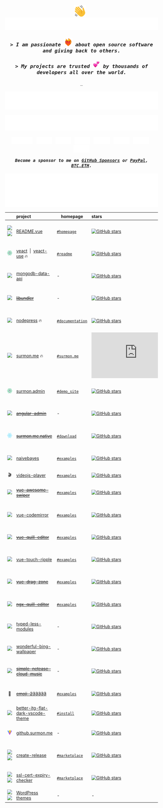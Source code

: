 
<h1></h1>

<h4 align="center">
  <a href="#"><img src="./widgets/wave.svg" height="38" width="38" alt="👋" title="👋" /></a>
  <span>&nbsp;&nbsp;</span>
  <a href="https://surmon.me" title="surmon.me">
    <picture>
      <source media="(prefers-color-scheme: dark)" srcset="./widgets/title-dark.svg">
      <img alt="Hello World! I am Surmon." src="/widgets/title-light.svg">
    </picture>
  </a>
</h4>

<h3 align="center">
  <a href="#" data-fix-readme-link-style></a>
  <i>
    <samp>
      > I am passionate <a href="#"><img src="./widgets/heart-on-fire.webp" alt="❤️‍🔥" title="❤️‍🔥" height="28" width="28" /></a> about open source software and giving back to others.
    </samp>
  </i>
</h3>

<h3 align="center">
  <a href="#" data-fix-readme-link-style></a>
  <i>
    <samp>
      > My projects are trusted <a href="#"><img src="./widgets/emoji-two-hearts.webp" alt="💕" title="💕" height="24" width="24" /></a> by thousands of developers all over the world.
    </samp>
  </i>
</h3>

<p align="center"><samp>_</samp></p>

<h4 align="center">
  <a href="#"><img
    alt="total GitHub stars"
    src="https://raw.githubusercontent.com/surmon-china/surmon-china/release/total-github-stars.svg"
  /></a>
  <span>&nbsp;&nbsp;</span>
  <a href="https://www.npmjs.com/~surmon"><img
    alt="total NPM downloads"
    src="https://raw.githubusercontent.com/surmon-china/surmon-china/release/total-npm-downloads.svg"
  /></a>
</h4>

<p align="center">
  <a href="https://surmon.me"><img
    alt="blog"
    height="24px"
    src="https://raw.githubusercontent.com/surmon-china/surmon-china/release/badge-blog.svg"
  /></a>
  <span>&nbsp;</span>
  <a href="https://www.linkedin.com/in/surmon"><img
    alt="LinkedIn"
    height="24px"
    src="https://raw.githubusercontent.com/surmon-china/surmon-china/release/badge-linkedin.svg"
  /></a>
  <span>&nbsp;</span>
  <a href="https://leetcode.com/Surmon"><img
    alt="LeetCode"
    height="24px"
    src="https://raw.githubusercontent.com/surmon-china/surmon-china/release/badge-leetcode.svg"
  /></a>
  <span>&nbsp;</span>
  <a href="https://www.instagram.com/surmon666"><img
    alt="Instagram"
    height="24px"
    src="https://raw.githubusercontent.com/surmon-china/surmon-china/release/badge-instagram.svg"
  /></a>
  <span>&nbsp;</span>
  <a href="https://x.com/surmon7788"><img
    alt="Twitter"
    height="24px"
    src="https://raw.githubusercontent.com/surmon-china/surmon-china/release/badge-twitter.svg"
  /></a>
  <span>&nbsp;</span>
  <a href="https://www.youtube.com/@surmon_v"><img
    alt="YouTube"
    height="24px"
    src="https://raw.githubusercontent.com/surmon-china/surmon-china/release/badge-youtube.svg"
  /></a>
  <span>&nbsp;</span>
  <a href="https://t.me/surmon"><img
    alt="Telegram"
    height="24px"
    src="https://raw.githubusercontent.com/surmon-china/surmon-china/release/badge-telegram.svg"
  /></a>
  <span>&nbsp;</span>
  <a href="https://redirect.surmon.me/discord-server"><img
    alt="Discord"
    height="24px"
    src="https://raw.githubusercontent.com/surmon-china/surmon-china/release/badge-discord.svg"
  /></a>
</p>

<p align="center">
  <i>
    <strong>
      <samp>
        Become a sponsor to me on
        <a target="_blank" href="https://github.com/sponsors/surmon-china">GitHub Sponsors</a>
        or
        <a target="_blank" href="https://paypal.me/surmon">PayPal</a>,
        <a target="_blank" href="https://surmon.me/sponsor#bitcoin">BTC,ETH</a>.
      </samp>
    </strong>
  </i>
</p>

<h4></h4>

<p align="center">
  <a href="https://github.com/surmon-china/README.vue/tree/main/templates/github-top-languages">
    <picture>
      <source media="(prefers-color-scheme: dark)" srcset="https://raw.githubusercontent.com/surmon-china/surmon-china/release/github-top-languages-dark.svg">
      <img alt="GitHub Top Languages" src="https://raw.githubusercontent.com/surmon-china/surmon-china/release/github-top-languages-light.svg">
    </picture>
  </a>
</p>

| &nbsp; | project | homepage | stars | last commit | downloads | version
| :---: | :--- | --- | :--- | :--- | :--- | :--- |
| <a href="https://docs.github.com/en/account-and-profile/setting-up-and-managing-your-github-profile/customizing-your-profile/managing-your-profile-readme#gh-light-mode-only"><img src="/icons/github.dark.svg" height="16px" /></a><a href="https://docs.github.com/en/account-and-profile/setting-up-and-managing-your-github-profile/customizing-your-profile/managing-your-profile-readme#gh-dark-mode-only"><img src="/icons/github.light.svg" height="16px" /></a> | [README.vue](https://github.com/surmon-china/README.vue) | [`#homepage`](https://github.surmon.me/readme-vue) | [![GitHub stars](https://img.shields.io/github/stars/surmon-china/README.vue?style=flat)](https://github.com/surmon-china/README.vue/stargazers) | [![GitHub last commit](https://img.shields.io/github/last-commit/surmon-china/README.vue?style=flat&label=last)](https://github.com/surmon-china/README.vue/commits) | - | ![GitHub package version](https://img.shields.io/github/package-json/v/surmon-china/README.vue/main?style=flat&label=&labelColor=555&logo=github)
| <a href="https://github.com/veactjs"><img src="/icons/veact.svg" height="15px" /></a> | [veact](https://github.com/veactjs/veact) &nbsp;\|&nbsp; [veact-use](https://github.com/veactjs/veact-use) 🔥 | [`#readme`](https://github.com/veactjs/veact#veact) | [![GitHub stars](https://img.shields.io/github/stars/veactjs/veact?style=flat)](https://github.com/veactjs/veact/stargazers) | [![GitHub last commit](https://img.shields.io/github/last-commit/veactjs/veact?style=flat&label=last)](https://github.com/veactjs/veact/commits) | [![NPM downloads](https://img.shields.io/npm/dm/veact?style=flat&label=&color=cb3837&labelColor=cb0000&logo=npm)](https://www.npmjs.com/package/veact) | ![GitHub package version](https://img.shields.io/github/package-json/v/veactjs/veact/main?style=flat&label=&labelColor=555&logo=github)
| <a href="#"><img src="/icons/mongodb.svg" height="18px" /></a> | [mongodb-data-api](https://github.com/surmon-china/mongodb-data-api) | - | [![GitHub stars](https://img.shields.io/github/stars/surmon-china/mongodb-data-api?style=flat)](https://github.com/surmon-china/mongodb-data-api/stargazers) | [![GitHub last commit](https://img.shields.io/github/last-commit/surmon-china/mongodb-data-api?style=flat&label=last)](https://github.com/surmon-china/mongodb-data-api/commits) | [![NPM downloads](https://img.shields.io/npm/dm/mongodb-data-api?style=flat&label=&color=cb3837&labelColor=cb0000&logo=npm)](https://www.npmjs.com/package/mongodb-data-api) | ![GitHub package version](https://img.shields.io/github/package-json/v/surmon-china/mongodb-data-api/main?style=flat&label=&labelColor=555&logo=github)
| <a href="https://github.com/rollup"><img src="/icons/rollup.svg" height="15px" /></a> | [~~libundler~~](https://github.com/surmon-china/libundler) |  - | [![GitHub stars](https://img.shields.io/github/stars/surmon-china/libundler?style=flat)](https://github.com/surmon-china/libundler/stargazers) | [![GitHub last commit](https://img.shields.io/github/last-commit/surmon-china/libundler?style=flat&label=last)](https://github.com/surmon-china/libundler/commits) | [![NPM downloads](https://img.shields.io/npm/dm/@surmon-china/libundler?style=flat&label=&color=cb3837&labelColor=cb0000&logo=npm)](https://www.npmjs.com/package/@surmon-china/libundler) | ![GitHub package version](https://img.shields.io/github/package-json/v/surmon-china/libundler/main?style=flat&label=&labelColor=555&logo=github)
| <a href="https://github.com/nestjs"><img src="/icons/nestjs.svg" height="15px" /></a> | [nodepress](https://github.com/surmon-china/nodepress) 🔥 | [`#documentation`](https://github.surmon.me/nodepress/) | [![GitHub stars](https://img.shields.io/github/stars/surmon-china/nodepress?style=flat)](https://github.com/surmon-china/nodepress/stargazers) | [![GitHub last commit](https://img.shields.io/github/last-commit/surmon-china/nodepress?style=flat&label=last)](https://github.com/surmon-china/nodepress/commits) | - | ![GitHub package version](https://img.shields.io/github/package-json/v/surmon-china/nodepress/main?style=flat&label=&labelColor=555&logo=github)
| <a href="https://github.com/vuejs"><img src="/icons/vue.svg" height="13px" /></a> | [surmon.me](https://github.com/surmon-china/surmon.me) 🔥 | [`#surmon.me`](https://surmon.me) | [![GitHub stars](https://img.shields.io/github/stars/surmon-china/surmon.me?style=flat)](https://github.com/surmon-china/surmon.me/stargazers) | [![GitHub last commit](https://img.shields.io/github/last-commit/surmon-china/surmon.me?style=flat&label=last)](https://github.com/surmon-china/surmon.me/commits) | - | ![GitHub package version](https://img.shields.io/github/package-json/v/surmon-china/surmon.me/main?style=flat&label=&labelColor=555&logo=github)
| <a href="https://github.com/veactjs"><img src="/icons/veact.svg" height="15px" /></a> | [surmon.admin](https://github.com/surmon-china/surmon.admin) | [`#demo_site`](https://github.surmon.me/surmon.admin) | [![GitHub stars](https://img.shields.io/github/stars/surmon-china/surmon.admin?style=flat)](https://github.com/surmon-china/surmon.admin/stargazers) | [![GitHub last commit](https://img.shields.io/github/last-commit/surmon-china/surmon.admin?style=flat&label=last)](https://github.com/surmon-china/surmon.admin/commits) | - | ![GitHub package version](https://img.shields.io/github/package-json/v/surmon-china/surmon.admin/main?style=flat&label=&labelColor=555&logo=github)
| <a href="https://github.com/angular"><img src="/icons/angular.svg" height="16px" /></a> | [~~angular-admin~~](https://github.com/surmon-china/angular-admin) | - | [![GitHub stars](https://img.shields.io/github/stars/surmon-china/angular-admin?style=flat)](https://github.com/surmon-china/angular-admin/stargazers) | [![GitHub last commit](https://img.shields.io/github/last-commit/surmon-china/angular-admin?style=flat&label=last)](https://github.com/surmon-china/angular-admin/commits) | - | ![GitHub package version](https://img.shields.io/github/package-json/v/surmon-china/angular-admin/master?style=flat&label=&labelColor=555&logo=github)
| <a href="https://github.com/facebook/react-native"><img src="/icons/react.svg" height="16px" /></a> | [~~surmon.me.native~~](https://github.com/surmon-china/surmon.me.native) | [`#download`](https://surmon.me/app) | [![GitHub stars](https://img.shields.io/github/stars/surmon-china/surmon.me.native?style=flat)](https://github.com/surmon-china/surmon.me.native/stargazers) | [![GitHub last commit](https://img.shields.io/github/last-commit/surmon-china/surmon.me.native?style=flat&label=last)](https://github.com/surmon-china/surmon.me.native/commits) | - | ![GitHub package version](https://img.shields.io/github/package-json/v/surmon-china/surmon.me.native/master?style=flat&label=&labelColor=555&logo=github)
| <a href="#"><img src="/icons/javascript.svg" height="16px" /></a> | [naivebayes](https://github.com/surmon-china/naivebayes) | [`#examples`](https://github.surmon.me/naivebayes) | [![GitHub stars](https://img.shields.io/github/stars/surmon-china/naivebayes?style=flat)](https://github.com/surmon-china/naivebayes/stargazers) | [![GitHub last commit](https://img.shields.io/github/last-commit/surmon-china/naivebayes?style=flat&label=last)](https://github.com/surmon-china/naivebayes/commits) | [![NPM downloads](https://img.shields.io/npm/dm/naivebayes?style=flat&label=&color=cb3837&labelColor=cb0000&logo=npm)](https://www.npmjs.com/package/naivebayes) | ![GitHub package version](https://img.shields.io/github/package-json/v/surmon-china/naivebayes/main?style=flat&label=&labelColor=555&logo=github)
| 🎬 | [videojs-player](https://github.com/surmon-china/videojs-player) | [`#examples`](https://github.surmon.me/videojs-player) | [![GitHub stars](https://img.shields.io/github/stars/surmon-china/videojs-player?style=flat)](https://github.com/surmon-china/videojs-player/stargazers) | [![GitHub last commit](https://img.shields.io/github/last-commit/surmon-china/videojs-player?style=flat&label=last)](https://github.com/surmon-china/videojs-player/commits) | [![NPM downloads](https://img.shields.io/npm/dm/@videojs-player/vue?style=flat&label=&color=cb3837&labelColor=cb0000&logo=npm)](https://www.npmjs.com/package/@videojs-player/vue) | -
| <a href="https://github.com/vuejs"><img src="/icons/vue.svg" height="13px" /></a> | [~~vue-awesome-swiper~~](https://github.com/surmon-china/vue-awesome-swiper) | [`#examples`](https://github.surmon.me/vue-awesome-swiper) | [![GitHub stars](https://img.shields.io/github/stars/surmon-china/vue-awesome-swiper?style=flat)](https://github.com/surmon-china/vue-awesome-swiper/stargazers) | [![GitHub last commit](https://img.shields.io/github/last-commit/surmon-china/vue-awesome-swiper?style=flat&label=last)](https://github.com/surmon-china/vue-awesome-swiper/commits) | [![NPM downloads](https://img.shields.io/npm/dm/vue-awesome-swiper?style=flat&label=&color=cb3837&labelColor=cb0000&logo=npm)](https://www.npmjs.com/package/vue-awesome-swiper) | ![GitHub package version](https://img.shields.io/github/package-json/v/surmon-china/vue-awesome-swiper/main?style=flat&label=&labelColor=555&logo=github)
| <a href="https://github.com/vuejs"><img src="/icons/vue.svg" height="13px" /></a> | [vue-codemirror](https://github.com/surmon-china/vue-codemirror) | [`#examples`](https://github.surmon.me/vue-codemirror) | [![GitHub stars](https://img.shields.io/github/stars/surmon-china/vue-codemirror?style=flat)](https://github.com/surmon-china/vue-codemirror/stargazers) | [![GitHub last commit](https://img.shields.io/github/last-commit/surmon-china/vue-codemirror?style=flat&label=last)](https://github.com/surmon-china/vue-codemirror/commits) | [![NPM downloads](https://img.shields.io/npm/dm/vue-codemirror?style=flat&label=&color=cb3837&labelColor=cb0000&logo=npm)](https://www.npmjs.com/package/vue-codemirror) | ![GitHub package version](https://img.shields.io/github/package-json/v/surmon-china/vue-codemirror/main?style=flat&label=&labelColor=555&logo=github)
| <a href="https://github.com/vuejs"><img src="/icons/vue.svg" height="13px" /></a> | [~~vue-quill-editor~~](https://github.com/surmon-china/vue-quill-editor) | [`#examples`](https://github.surmon.me/vue-quill-editor)| [![GitHub stars](https://img.shields.io/github/stars/surmon-china/vue-quill-editor?style=flat)](https://github.com/surmon-china/vue-quill-editor/stargazers) | [![GitHub last commit](https://img.shields.io/github/last-commit/surmon-china/vue-quill-editor?style=flat&label=last)](https://github.com/surmon-china/vue-quill-editor/commits) | [![NPM downloads](https://img.shields.io/npm/dm/vue-quill-editor?style=flat&label=&color=cb3837&labelColor=cb0000&logo=npm)](https://www.npmjs.com/package/vue-quill-editor) | ![GitHub package version](https://img.shields.io/github/package-json/v/surmon-china/vue-quill-editor/main?style=flat&label=&labelColor=555&logo=github)
| <a href="https://github.com/vuejs"><img src="/icons/vue.svg" height="13px" /></a> | [vue-touch-ripple](https://github.com/surmon-china/vue-touch-ripple) | [`#examples`](https://github.surmon.me/vue-touch-ripple) | [![GitHub stars](https://img.shields.io/github/stars/surmon-china/vue-touch-ripple?style=flat)](https://github.com/surmon-china/vue-touch-ripple/stargazers) | [![GitHub last commit](https://img.shields.io/github/last-commit/surmon-china/vue-touch-ripple?style=flat&label=last)](https://github.com/surmon-china/vue-touch-ripple/commits) | [![NPM downloads](https://img.shields.io/npm/dm/vue-touch-ripple?style=flat&label=&color=cb3837&labelColor=cb0000&logo=npm)](https://www.npmjs.com/package/vue-touch-ripple) | ![GitHub package version](https://img.shields.io/github/package-json/v/surmon-china/vue-touch-ripple/main?style=flat&label=&labelColor=555&logo=github)
| <a href="https://github.com/vuejs"><img src="/icons/vue.svg" height="13px" /></a> | [~~vue-drag-zone~~](https://github.com/surmon-china/vue-drag-zone) | [`#examples`](https://github.surmon.me/vue-drag-zone) | [![GitHub stars](https://img.shields.io/github/stars/surmon-china/vue-drag-zone?style=flat)](https://github.com/surmon-china/vue-drag-zone/stargazers) | [![GitHub last commit](https://img.shields.io/github/last-commit/surmon-china/vue-drag-zone?style=flat&label=last)](https://github.com/surmon-china/vue-drag-zone/commits) | [![NPM downloads](https://img.shields.io/npm/dm/vue-drag-zone?style=flat&label=&color=cb3837&labelColor=cb0000&logo=npm)](https://www.npmjs.com/package/vue-drag-zone) | ![GitHub package version](https://img.shields.io/github/package-json/v/surmon-china/vue-drag-zone/main?style=flat&label=&labelColor=555&logo=github)
| <a href="https://github.com/angular"><img src="/icons/angular.svg" height="16px" /></a> | [~~ngx-quill-editor~~](https://github.com/surmon-china/ngx-quill-editor) | [`#examples`](https://github.surmon.me/ngx-quill-editor) | [![GitHub stars](https://img.shields.io/github/stars/surmon-china/ngx-quill-editor?style=flat)](https://github.com/surmon-china/ngx-quill-editor/stargazers) | [![GitHub last commit](https://img.shields.io/github/last-commit/surmon-china/ngx-quill-editor?style=flat&label=last)](https://github.com/surmon-china/ngx-quill-editor/commits) | [![NPM downloads](https://img.shields.io/npm/dm/ngx-quill-editor?style=flat&label=&color=cb3837&labelColor=cb0000&logo=npm)](https://www.npmjs.com/package/ngx-quill-editor) | ![GitHub package version](https://img.shields.io/github/package-json/v/surmon-china/ngx-quill-editor/master?style=flat&label=&labelColor=555&logo=github)
| <a href="https://github.com/less"><img src="/icons/less.svg" height="18px" /></a> | [typed-less-modules](https://github.com/qiniu/typed-less-modules) | - | [![GitHub stars](https://img.shields.io/github/stars/qiniu/typed-less-modules?style=flat)](https://github.com/qiniu/typed-less-modules/stargazers) | [![GitHub last commit](https://img.shields.io/github/last-commit/qiniu/typed-less-modules?style=flat&label=last)](https://github.com/qiniu/typed-less-modules/commits) | [![NPM downloads](https://img.shields.io/npm/dm/@qiniu/typed-less-modules?style=flat&label=&color=cb3837&labelColor=cb0000&logo=npm)](https://www.npmjs.com/package/@qiniu/typed-less-modules) | ![GitHub package version](https://img.shields.io/github/package-json/v/qiniu/typed-less-modules/master?style=flat&label=&labelColor=555&logo=github)
| <a href="#"><img src="/icons/bing.svg" height="16px" /></a> | [wonderful-bing-wallpaper](https://github.com/surmon-china/wonderful-bing-wallpaper) | - | [![GitHub stars](https://img.shields.io/github/stars/surmon-china/wonderful-bing-wallpaper?style=flat)](https://github.com/surmon-china/wonderful-bing-wallpaper/stargazers) | [![GitHub last commit](https://img.shields.io/github/last-commit/surmon-china/wonderful-bing-wallpaper?style=flat&label=last)](https://github.com/surmon-china/wonderful-bing-wallpaper/commits) | [![NPM downloads](https://img.shields.io/npm/dm/wonderful-bing-wallpaper?style=flat&label=&color=cb3837&labelColor=cb0000&logo=npm)](https://www.npmjs.com/package/wonderful-bing-wallpaper) | ![GitHub package version](https://img.shields.io/github/package-json/v/surmon-china/wonderful-bing-wallpaper/main?style=flat&label=&labelColor=555&logo=github)
| <a href="#"><img src="/icons/netease-music.svg" height="16px" /></a> | [~~simple-netease-cloud-music~~](https://github.com/surmon-china/simple-netease-cloud-music) | - | [![GitHub stars](https://img.shields.io/github/stars/surmon-china/simple-netease-cloud-music?style=flat)](https://github.com/surmon-china/simple-netease-cloud-music/stargazers) | [![GitHub last commit](https://img.shields.io/github/last-commit/surmon-china/simple-netease-cloud-music?style=flat&label=last)](https://github.com/surmon-china/simple-netease-cloud-music/commits) | [![NPM downloads](https://img.shields.io/npm/dm/simple-netease-cloud-music?style=flat&label=&color=cb3837&labelColor=cb0000&logo=npm)](https://www.npmjs.com/package/simple-netease-cloud-music) | ![GitHub package version](https://img.shields.io/github/package-json/v/surmon-china/simple-netease-cloud-music/main?style=flat&label=&labelColor=555&logo=github)
| 🤪 | [~~emoji-233333~~](https://github.com/surmon-china/emoji-233333) | [`#examples`](https://github.surmon.me/emoji-233333/dev) | [![GitHub stars](https://img.shields.io/github/stars/surmon-china/emoji-233333?style=flat)](https://github.com/surmon-china/emoji-233333/stargazers) | [![GitHub last commit](https://img.shields.io/github/last-commit/surmon-china/emoji-233333?style=flat&label=last)](https://github.com/surmon-china/emoji-233333/commits) | [![NPM downloads](https://img.shields.io/npm/dm/emoji-233333?style=flat&label=&color=cb3837&labelColor=cb0000&logo=npm)](https://www.npmjs.com/package/emoji-233333) | ![GitHub package version](https://img.shields.io/github/package-json/v/surmon-china/emoji-233333/main?style=flat&label=&labelColor=555&logo=github)
| <a href="#"><img src="/icons/vscode.svg" height="15px" /></a> | [better-itg-flat-dark-vscode-theme](https://github.com/surmon-china/better-itg-flat-dark-vscode-theme) | [`#install`](https://marketplace.visualstudio.com/items?itemName=surmon.theme-better-itg-flat-dark) | [![GitHub stars](https://img.shields.io/github/stars/surmon-china/better-itg-flat-dark-vscode-theme?style=flat)](https://github.com/surmon-china/better-itg-flat-dark-vscode-theme/stargazers) | [![GitHub last commit](https://img.shields.io/github/last-commit/surmon-china/better-itg-flat-dark-vscode-theme?style=flat&label=last)](https://github.com/surmon-china/better-itg-flat-dark-vscode-theme/commits) | - | -
| <a href="https://github.com/vitejs"><img src="/icons/vite.svg" height="16px" /></a> | [github.surmon.me](https://github.com/surmon-china/surmon-china.github.io) | - | [![GitHub stars](https://img.shields.io/github/stars/surmon-china/surmon-china.github.io?style=flat)](https://github.com/surmon-china/surmon-china.github.io/stargazers) | [![GitHub last commit](https://img.shields.io/github/last-commit/surmon-china/surmon-china.github.io?style=flat&label=last)](https://github.com/surmon-china/surmon-china.github.io/commits) | - | ![GitHub package version](https://img.shields.io/github/package-json/v/surmon-china/surmon-china.github.io/source?style=flat&label=&labelColor=555&logo=github)
| <a href="#gh-light-mode-only"><img src="/icons/github.dark.svg" height="16px" /></a><a href="#gh-dark-mode-only"><img src="/icons/github.light.svg" height="16px" /></a> | [create-release](https://github.com/surmon-china/create-release) | [`#marketplace`](https://github.com/marketplace/actions/easily-create-a-release) | [![GitHub stars](https://img.shields.io/github/stars/surmon-china/create-release?style=flat)](https://github.com/surmon-china/create-release/stargazers) | [![GitHub last commit](https://img.shields.io/github/last-commit/surmon-china/create-release?style=flat&label=last)](https://github.com/surmon-china/create-release/commits) | - | ![GitHub package version](https://img.shields.io/github/package-json/v/surmon-china/create-release/main?style=flat&label=&labelColor=555&logo=github)
| <a href="#gh-light-mode-only"><img src="/icons/github.dark.svg" height="16px" /></a><a href="#gh-dark-mode-only"><img src="/icons/github.light.svg" height="16px" /></a> | [ssl-cert-expiry-checker](https://github.com/surmon-china/action-ssl-cert-expiry-checker) | [`#marketplace`](https://github.com/marketplace/actions/ssl-certificate-expiry-checker) | [![GitHub stars](https://img.shields.io/github/stars/surmon-china/action-ssl-cert-expiry-checker?style=flat)](https://github.com/surmon-china/action-ssl-cert-expiry-checker/stargazers) | [![GitHub last commit](https://img.shields.io/github/last-commit/surmon-china/action-ssl-cert-expiry-checker?style=flat&label=last)](https://github.com/surmon-china/action-ssl-cert-expiry-checker/commits) | - | ![GitHub package version](https://img.shields.io/github/package-json/v/surmon-china/action-ssl-cert-expiry-checker/main?style=flat&label=&labelColor=555&logo=github)
| <a href="https://github.com/WordPress/WordPress#gh-dark-mode-only"><img src="/icons/wordpress.light.svg" height="15px" /></a><a href="https://github.com/WordPress/WordPress#gh-light-mode-only"><img src="/icons/wordpress.dark.svg" height="15px" /></a> | [WordPress themes](https://github.com/stars/surmon-china/lists/wordpress) | - | - | - | - | -
